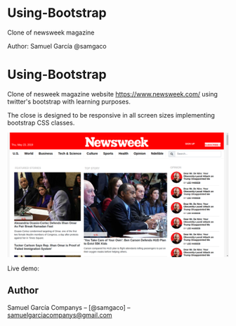 # Using-Bootstrap

Clone of newsweek magazine

Author: Samuel García @samgaco

# Using-Bootstrap

Clone of nesweek magazine website https://www.newsweek.com/ using twitter's bootstrap with learning purposes.

The close is designed to be responsive in all screen sizes implementing bootstrap CSS classes.

![](images/screenshot.png)

Live demo: 


## Author

Samuel García Companys – [@samgaco] – samuelgarciacompanys@gmail.com




